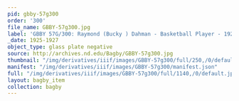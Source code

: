 ```yaml
---
pid: gbby-57g300
order: '300'
file_name: GBBY-57g300.jpg
label: 'GBBY 57G/300: Raymond (Bucky ) Dahman - Basketball Player - 1925-1927'
_date: 1925-1927
object_type: glass plate negative
source: http://archives.nd.edu/Bagby/GBBY-57g300.jpg
thumbnail: "/img/derivatives/iiif/images/GBBY-57g300/full/250,/0/default.jpg"
manifest: "/img/derivatives/iiif/images/GBBY-57g300/manifest.json"
full: "/img/derivatives/iiif/images/GBBY-57g300/full/1140,/0/default.jpg"
layout: bagby_item
collection: bagby
---
```

